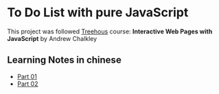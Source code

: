 # To Do List with pure JavaScript

This project was followed [Treehous](http://referrals.trhou.se/ninalee) course: **Interactive Web Pages with JavaScript** by Andrew Chalkley

## Learning Notes in chinese

* [Part 01](http://fight-ikea.logdown.com/posts/236303-todo-web-app-01)
* [Part 02](http://fight-ikea.logdown.com/posts/236303-todo-web-app-02)
